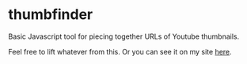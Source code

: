 # thumbfinder
Basic Javascript tool for piecing together URLs of Youtube thumbnails.

Feel free to lift whatever from this.  Or you can see it on my site [here](https://orangecarnation.neocities.org/thumbfinder).
